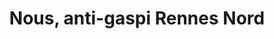 ---
title: "Nous, anti-gaspi Rennes Nord"
url: /melesse/nous-anti-gaspi-rennes-nord/
shop: commodité
---